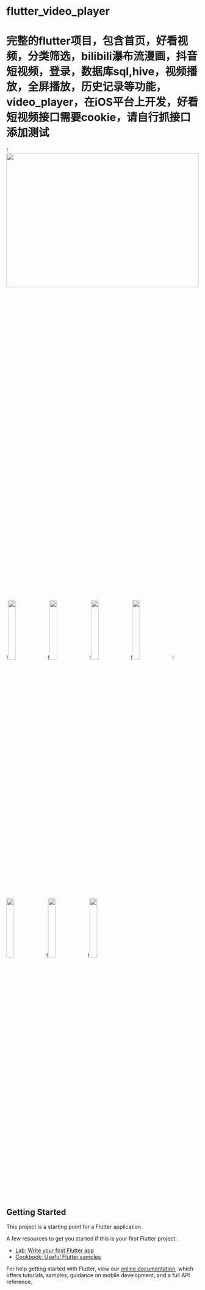 # flutter_video_player

# 完整的flutter项目，包含首页，好看视频，分类筛选，bilibili瀑布流漫画，抖音短视频，登录，数据库sql,hive，视频播放，全屏播放，历史记录等功能，video_player，在iOS平台上开发，好看短视频接口需要cookie，请自行抓接口添加测试
!<img src="https://user-images.githubusercontent.com/11499157/155688196-c0aca3d7-f582-47b4-a1f7-22123ac16e2f.png" width = "100%" height="30%">
!<img src="https://user-images.githubusercontent.com/11499157/155687971-d8c36272-c501-4e31-8aca-7dbca2dabbef.png" width = "20%" height="20%">
!<img src="https://user-images.githubusercontent.com/11499157/170849610-6fe37579-5772-4f45-a5a6-fb91d164209a.png" width = "20%" height="20%">
!<img src="https://user-images.githubusercontent.com/11499157/169700441-c4e365eb-7af3-49f4-8acf-c7680931b92a.png" width = "20%" height="20%">
!<img src="https://user-images.githubusercontent.com/11499157/169700462-4ef354ae-035f-44b7-978e-5cf03b7e5052.png" width = "20%" height="20%">
!<img src="https://user-images.githubusercontent.com/11499157/155688007-dc6382d0-8af7-4cb0-b712-da798f5b3028.png" width = "20%" height="20%">
!<img src="https://user-images.githubusercontent.com/11499157/155688139-45cd9968-1c5c-4322-943b-507333c721a2.png" width = "20%" height="20%">
!<img src="https://user-images.githubusercontent.com/11499157/155688188-c8ff849a-4662-4074-ae28-03b21fcc726c.png" width = "20%" height="20%">


## Getting Started
This project is a starting point for a Flutter application.

A few resources to get you started if this is your first Flutter project:

- [Lab: Write your first Flutter app](https://flutter.dev/docs/get-started/codelab)
- [Cookbook: Useful Flutter samples](https://flutter.dev/docs/cookbook)

For help getting started with Flutter, view our
[online documentation](https://flutter.dev/docs), which offers tutorials,
samples, guidance on mobile development, and a full API reference.
